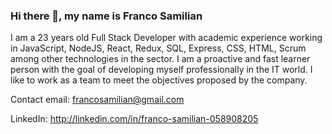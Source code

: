### Hi there 👋, my name is Franco Samilian

I am a 23 years old Full Stack Developer with academic experience working in JavaScript, NodeJS, React, Redux, SQL, Express, CSS, HTML, Scrum among other technologies in the sector. I am a proactive and fast learner person with the goal of developing myself professionally in the IT world. I like to work as a team to meet the objectives proposed by the company.

Contact email: francosamilian@gmail.com

LinkedIn: http://linkedin.com/in/franco-samilian-058908205

<!--
**francosamilian/francosamilian** is a ✨ _special_ ✨ repository because its `README.md` (this file) appears on your GitHub profile.

Here are some ideas to get you started:

- 🔭 I’m currently working on ...
- 🌱 I’m currently learning ...
- 👯 I’m looking to collaborate on ...
- 🤔 I’m looking for help with ...
- 💬 Ask me about ...
- 📫 How to reach me: ...
- 😄 Pronouns: ...
- ⚡ Fun fact: ...
-->
